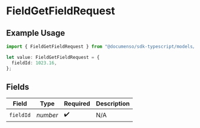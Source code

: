 # FieldGetFieldRequest

## Example Usage

```typescript
import { FieldGetFieldRequest } from "@documenso/sdk-typescript/models/operations";

let value: FieldGetFieldRequest = {
  fieldId: 1023.16,
};
```

## Fields

| Field              | Type               | Required           | Description        |
| ------------------ | ------------------ | ------------------ | ------------------ |
| `fieldId`          | *number*           | :heavy_check_mark: | N/A                |